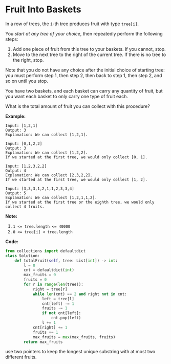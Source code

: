 # Fruit Into Baskets

In a row of trees, the `i`-th tree produces fruit with type `tree[i]`.

You *start at any tree of your choice*, then repeatedly perform the following steps:

1. Add one piece of fruit from this tree to your baskets.  If you cannot, stop.
2. Move to the next tree to the right of the current tree.  If there is no tree to the right, stop.

Note that you do not have any choice after the initial choice of starting tree: you must perform step 1, then step 2, then back to step 1, then step 2, and so on until you stop.

You have two baskets, and each basket can carry any quantity of fruit, but you want each basket to only carry one type of fruit each.

What is the total amount of fruit you can collect with this procedure?

**Example:**

```
Input: [1,2,1]
Output: 3
Explanation: We can collect [1,2,1].
```
```
Input: [0,1,2,2]
Output: 3
Explanation: We can collect [1,2,2].
If we started at the first tree, we would only collect [0, 1].
```
```
Input: [1,2,3,2,2]
Output: 4
Explanation: We can collect [2,3,2,2].
If we started at the first tree, we would only collect [1, 2].
```
```
Input: [3,3,3,1,2,1,1,2,3,3,4]
Output: 5
Explanation: We can collect [1,2,1,1,2].
If we started at the first tree or the eighth tree, we would only collect 4 fruits.
```

**Note:**

1. `1 <= tree.length <= 40000`
2. `0 <= tree[i] < tree.length`

**Code:**

```python
from collections import defaultdict
class Solution:
    def totalFruit(self, tree: List[int]) -> int:
        l = 0
        cnt = defaultdict(int)
        max_fruits = 0
        fruits = 0
        for r in range(len(tree)):
            right = tree[r]
            while len(cnt) == 2 and right not in cnt:
                left = tree[l]
                cnt[left] -= 1
                fruits -= 1
                if not cnt[left]:
                    cnt.pop(left)
                l += 1
            cnt[right] += 1
            fruits += 1
            max_fruits = max(max_fruits, fruits)
        return max_fruits
```
use two pointers to keep the longest unique substring with at most two different fruits.
